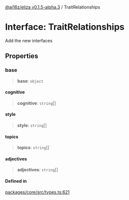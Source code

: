 [@ai16z/eliza v0.1.5-alpha.3](../index.md) / TraitRelationships

# Interface: TraitRelationships

Add the new interfaces

## Properties

### base

> **base**: `object`

#### cognitive

> **cognitive**: `string`[]

#### style

> **style**: `string`[]

#### topics

> **topics**: `string`[]

#### adjectives

> **adjectives**: `string`[]

#### Defined in

[packages/core/src/types.ts:621](https://github.com/f58637547/agentf/blob/main/packages/core/src/types.ts#L621)
